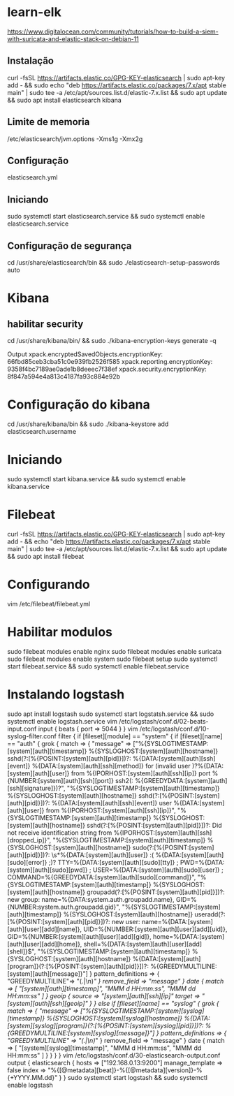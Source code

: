 # learn-elk
https://www.digitalocean.com/community/tutorials/how-to-build-a-siem-with-suricata-and-elastic-stack-on-debian-11

## Instalação

curl -fsSL https://artifacts.elastic.co/GPG-KEY-elasticsearch | sudo apt-key add - && sudo echo "deb https://artifacts.elastic.co/packages/7.x/apt stable main" | sudo tee -a /etc/apt/sources.list.d/elastic-7.x.list && sudo apt update && sudo apt install elasticsearch kibana

## Limite de memoria
/etc/elasticsearch/jvm.options
-Xms1g
-Xmx2g

## Configuração
elasticsearch.yml

## Iniciando
sudo systemctl start elasticsearch.service && sudo systemctl enable elasticsearch.service

## Configuração de segurança
cd /usr/share/elasticsearch/bin && sudo ./elasticsearch-setup-passwords auto

# Kibana
## habilitar security
cd /usr/share/kibana/bin/ && sudo ./kibana-encryption-keys generate -q

Output
xpack.encryptedSavedObjects.encryptionKey: 66fbd85ceb3cba51c0e939fb2526f585
xpack.reporting.encryptionKey: 9358f4bc7189ae0ade1b8deeec7f38ef
xpack.security.encryptionKey: 8f847a594e4a813c4187fa93c884e92b

# Configuração do kibana
cd /usr/share/kibana/bin && sudo ./kibana-keystore add elasticsearch.username

# Iniciando
sudo systemctl start kibana.service && sudo systemctl enable kibana.service

# Filebeat
curl -fsSL https://artifacts.elastic.co/GPG-KEY-elasticsearch | sudo apt-key add - && echo "deb https://artifacts.elastic.co/packages/7.x/apt stable main" | sudo tee -a /etc/apt/sources.list.d/elastic-7.x.list && sudo apt update && sudo apt install filebeat

# Configurando
vim /etc/filebeat/filebeat.yml

# Habilitar modulos
sudo filebeat modules enable nginx
sudo filebeat modules enable suricata
sudo filebeat modules enable system
sudo filebeat setup
sudo systemctl start filebeat.service && sudo systemctl enable filebeat.service

# Instalando logstash
sudo apt install logstash
sudo systemctl start logstatsh.service && sudo systemctl enable logstash.service
vim /etc/logstash/conf.d/02-beats-input.conf
input {
  beats {
    port => 5044
  }
}
vim /etc/logstash/conf.d/10-syslog-filter.conf
filter {
  if [fileset][module] == "system" {
    if [fileset][name] == "auth" {
      grok {
        match => { "message" => ["%{SYSLOGTIMESTAMP:[system][auth][timestamp]} %{SYSLOGHOST:[system][auth][hostname]} sshd(?:\[%{POSINT:[system][auth][pid]}\])?: %{DATA:[system][auth][ssh][event]} %{DATA:[system][auth][ssh][method]} for (invalid user )?%{DATA:[system][auth][user]} from %{IPORHOST:[system][auth][ssh][ip]} port %{NUMBER:[system][auth][ssh][port]} ssh2(: %{GREEDYDATA:[system][auth][ssh][signature]})?",
                  "%{SYSLOGTIMESTAMP:[system][auth][timestamp]} %{SYSLOGHOST:[system][auth][hostname]} sshd(?:\[%{POSINT:[system][auth][pid]}\])?: %{DATA:[system][auth][ssh][event]} user %{DATA:[system][auth][user]} from %{IPORHOST:[system][auth][ssh][ip]}",
                  "%{SYSLOGTIMESTAMP:[system][auth][timestamp]} %{SYSLOGHOST:[system][auth][hostname]} sshd(?:\[%{POSINT:[system][auth][pid]}\])?: Did not receive identification string from %{IPORHOST:[system][auth][ssh][dropped_ip]}",
                  "%{SYSLOGTIMESTAMP:[system][auth][timestamp]} %{SYSLOGHOST:[system][auth][hostname]} sudo(?:\[%{POSINT:[system][auth][pid]}\])?: \s*%{DATA:[system][auth][user]} :( %{DATA:[system][auth][sudo][error]} ;)? TTY=%{DATA:[system][auth][sudo][tty]} ; PWD=%{DATA:[system][auth][sudo][pwd]} ; USER=%{DATA:[system][auth][sudo][user]} ; COMMAND=%{GREEDYDATA:[system][auth][sudo][command]}",
                  "%{SYSLOGTIMESTAMP:[system][auth][timestamp]} %{SYSLOGHOST:[system][auth][hostname]} groupadd(?:\[%{POSINT:[system][auth][pid]}\])?: new group: name=%{DATA:system.auth.groupadd.name}, GID=%{NUMBER:system.auth.groupadd.gid}",
                  "%{SYSLOGTIMESTAMP:[system][auth][timestamp]} %{SYSLOGHOST:[system][auth][hostname]} useradd(?:\[%{POSINT:[system][auth][pid]}\])?: new user: name=%{DATA:[system][auth][user][add][name]}, UID=%{NUMBER:[system][auth][user][add][uid]}, GID=%{NUMBER:[system][auth][user][add][gid]}, home=%{DATA:[system][auth][user][add][home]}, shell=%{DATA:[system][auth][user][add][shell]}$",
                  "%{SYSLOGTIMESTAMP:[system][auth][timestamp]} %{SYSLOGHOST:[system][auth][hostname]} %{DATA:[system][auth][program]}(?:\[%{POSINT:[system][auth][pid]}\])?: %{GREEDYMULTILINE:[system][auth][message]}"] }
        pattern_definitions => {
          "GREEDYMULTILINE"=> "(.|\n)*"
        }
        remove_field => "message"
      }
      date {
        match => [ "[system][auth][timestamp]", "MMM  d HH:mm:ss", "MMM dd HH:mm:ss" ]
      }
      geoip {
        source => "[system][auth][ssh][ip]"
        target => "[system][auth][ssh][geoip]"
      }
    }
    else if [fileset][name] == "syslog" {
      grok {
        match => { "message" => ["%{SYSLOGTIMESTAMP:[system][syslog][timestamp]} %{SYSLOGHOST:[system][syslog][hostname]} %{DATA:[system][syslog][program]}(?:\[%{POSINT:[system][syslog][pid]}\])?: %{GREEDYMULTILINE:[system][syslog][message]}"] }
        pattern_definitions => { "GREEDYMULTILINE" => "(.|\n)*" }
        remove_field => "message"
      }
      date {
        match => [ "[system][syslog][timestamp]", "MMM  d HH:mm:ss", "MMM dd HH:mm:ss" ]
      }
    }
  }
}
vim /etc/logstash/conf.d/30-elasticsearch-output.conf
output {
  elasticsearch {
    hosts => ["192.168.0.13:9200"]
    manage_template => false
    index => "%{[@metadata][beat]}-%{[@metadata][version]}-%{+YYYY.MM.dd}"
  }
}
sudo systemctl start logstash && sudo systemctl enable logstash
